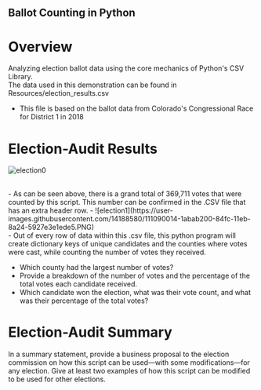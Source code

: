 ## Ballot Counting in Python
# Overview
Analyzing election ballot data using the core mechanics of Python's CSV Library.</br>
The data used in this demonstration can be found in Resources/election_results.csv<br>
  - This file is based on the ballot data from Colorado's Congressional Race for District 1 in 2018


# Election-Audit Results
![election0](https://user-images.githubusercontent.com/14188580/111090008-15f5fe00-84fc-11eb-990e-e769f57c65fa.PNG)

</br>
- As can be seen above, there is a grand total of 369,711 votes that were counted by this script. This number can be confirmed in the .CSV file that has an extra header row.
- 
![election1](https://user-images.githubusercontent.com/14188580/111090014-1abab200-84fc-11eb-8a24-5927e3e1ede5.PNG)
</br>
- Out of every row of data within this .csv file, this python program will create dictionary keys of unique candidates and the counties where votes were cast, while counting the number of votes they received.</br>

- Which county had the largest number of votes?
- Provide a breakdown of the number of votes and the percentage of the total votes each candidate received.
- Which candidate won the election, what was their vote count, and what was their percentage of the total votes?

# Election-Audit Summary
In a summary statement, provide a business proposal to the election commission on how this script can be used—with some modifications—for any election. Give at least two examples of how this script can be modified to be used for other elections.

